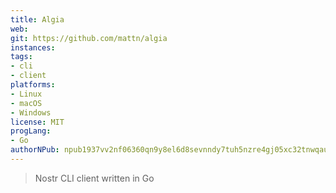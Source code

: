 ```yaml
---
title: Algia
web: 
git: https://github.com/mattn/algia
instances:
tags:
- cli
- client
platforms:
- Linux
- macOS
- Windows
license: MIT
progLang: 
- Go
authorNPub: npub1937vv2nf06360qn9y8el6d8sevnndy7tuh5nzre4gj05xc32tnwqauhaj6
---
```


> Nostr CLI client written in Go